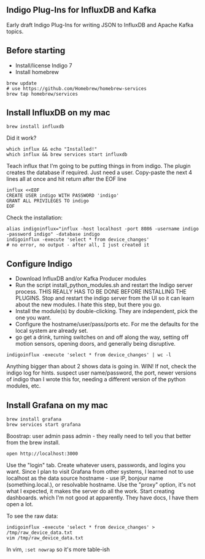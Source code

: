 Indigo Plug-Ins for InfluxDB and Kafka
---

Early draft Indigo Plug-Ins for writing JSON to InfluxDB and Apache Kafka topics. 

Before starting
---

* Install/license Indigo 7
* Install homebrew

```
brew update
# use https://github.com/Homebrew/homebrew-services
brew tap homebrew/services
```

Install InfluxDB on my mac
---

```
brew install influxdb
```

Did it work?

```
which influx && echo "Installed!"
which influx && brew services start influxdb
```

Teach influx that I'm going to be putting things in from indigo. The plugin creates the database if required. Just need a user. Copy-paste the next 4 lines all at once and hit return after the EOF line

```
influx <<EOF
CREATE USER indigo WITH PASSWORD 'indigo'
GRANT ALL PRIVILEGES TO indigo
EOF
```

Check the installation:

```
alias indigoinflux="influx -host localhost -port 8086 -username indigo -password indigo" -database indigo
indigoinflux -execute 'select * from device_changes'
# no error, no output - after all, I just created it
```

Configure Indigo
---

* Download InfluxDB and/or Kafka Producer modules
* Run the script install_python_modules.sh and restart the Indigo server process.  THIS REALLY HAS TO BE DONE BEFORE INSTALLING THE PLUGINS.  Stop and restart the indigo server from the UI so it can learn about the new modules.  I hate this step, but there you go. 
* Install the module(s) by double-clicking. They are independent, pick the one you want.
* Configure the hostname/user/pass/ports etc. For me the defaults for the local system are already set.
* go get a drink, turning switches on and off along the way, setting off motion sensors, opening doors, and generally being disruptive. 

```
indigoinflux -execute 'select * from device_changes' | wc -l
```

Anything bigger than about 2 shows data is going in. WIN! If not, check the indigo log for hints. suspect user name/password, the port, newer versions of indigo than I wrote this for, needing a different version of the python modules, etc.

Install Grafana on my mac
---

```
brew install grafana
brew services start grafana
```

Boostrap: user admin pass admin - they really need to tell you that better from the brew install.

```
open http://localhost:3000
```

Use the "login" tab.  Create whatever users, passwords, and logins you want. Since I plan to visit Grafana from other systems, I learned not to use localhost as the data source hostname - use IP, bonjour name (something.local.), or resolvable hostname. Use the "proxy" option, it's not what I expected, it makes the server do all the work. Start creating dashboards. which I'm not good at apparently. They have docs, I have them open a lot. 

To see the raw data:

```
indigoinflux -execute 'select * from device_changes' > /tmp/raw_device_data.txt
vim /tmp/raw_device_data.txt
```

In vim, ```:set nowrap``` so it's more table-ish


